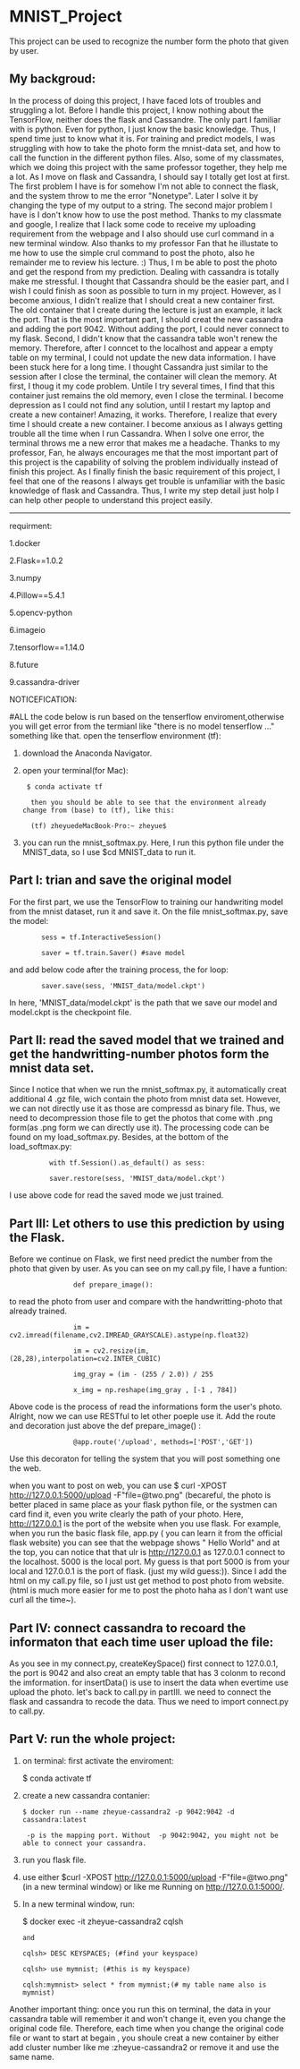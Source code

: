 # MNIST_Project

This project can be used to recognize the number form the photo that given by user.

## My backgroud: 

In the process of doing this project, I have faced lots of troubles and struggling a lot. Before I handle this project, I know nothing about the TensorFlow, neither does the flask and Cassandre. The only part I familiar with is python. Even for python, I just know the basic knowledge. Thus, I spend time just to know what it is. For training and predict models, I was struggling with how to take the photo form the mnist-data set, and how to call the function in the different python files. Also, some of my classmates, which we doing this project with the same professor together, they help me a lot. As I move on flask and Cassandra, I should say I totally get lost at first. The first problem I have is for somehow I'm not able  to connect the flask, and the system throw to me the error "Nonetype". Later I solve it by changing the type of my output to a string. The second major problem I have is I don't know how to use the post method. Thanks to my classmate and google, I realize that I lack some code to receive my uploading requirement from the webpage and I also should use curl command in a new terminal window. Also thanks to my professor Fan that he illustate to me how to use the simple crul command to post the photo, also he remainder me to review his lecture. :) Thus, I m be able to post the photo and get the respond from my prediction. Dealing with cassandra is totally make me stressful. I thought that Cassandra should be the easier part, and I wish I could finish as soon as possible to turn in my project. However, as I become anxious, I didn't realize that I should creat a new container first. The old container that I create during the lecture is just an example, it lack the port. That is the most important part, I should creat the new cassandra and adding the port 9042.  Without adding the port, I could never connect to my flask. Second, I didn't know that the cassandra table won't renew the memory. Therefore, after I conncet to the localhost and appear a empty table on my terminal, I could not update the new data information. I have been stuck here for a long time. I thought Cassandra just similar to the session after I close the terminal, the container will clean the memory. At first, I thoug it my code problem. Untile I try several times, I find that this container just remains the old memory, even I close the terminal. I become depression as I could not find any solution, until I restart my laptop and create a new container! Amazing, it works. Therefore, I realize that every time I should create a new container. I become anxious as I always getting trouble all the time when I run Cassandra. When I solve one error, the terminal throws me a new error that makes me a headache. Thanks to my professor, Fan, he always encourages me that the most important part of this project is the capability of solving the problem individually instead of finish this project. As I finally finish the basic requirement of this project, I feel that one of the reasons I always get trouble is unfamiliar with the basic knowledge of flask and Cassandra. Thus, I write my step detail just holp I can help other people to understand this project easily. 

******************************************************************************************************
requirment:

1.docker

2.Flask==1.0.2

3.numpy

4.Pillow==5.4.1

5.opencv-python

6.imageio

7.tensorflow==1.14.0

8.future

9.cassandra-driver


NOTICEFICATION:

#ALL the code below is run based on the tenserflow enviroment,otherwise you will get error from the termianl like "there is no model tenserflow ..." something like that. open the tenserflow environment (tf):

1. download the Anaconda Navigator.
2. open your terminal(for Mac):

        $ conda activate tf
        
         then you should be able to see that the environment already change from (base) to (tf), like this:
         
         (tf) zheyuedeMacBook-Pro:~ zheyue$
         
3. you can run the mnist_softmax.py.  Here, I run this python file under the MNIST_data, so I use $cd MNIST_data to run it.
         


Part I: trian and save the original model
--------------------------------------------
For the first part, we use the TensorFlow to training our handwriting model from the mnist dataset, run it and save it.
On the file mnist_softmax.py, save the model:

            sess = tf.InteractiveSession()
            
            saver = tf.train.Saver() #save model
            
and add below code after the training process, the for loop:

            saver.save(sess, 'MNIST_data/model.ckpt')
            
In here, 'MNIST_data/model.ckpt' is the path that we save our model and model.ckpt is the checkpoint file.


Part II: read the saved model that we trained and get the handwritting-number photos form the mnist data set.
--------------------------------------------------------------------------------------------------------------
Since I notice that when we run the mnist_softmax.py, it automatically creat additional 4 .gz file, wich contain the photo from mnist data set. However, we can not directly use it as those are compressd as binary file. Thus, we need to decompression those file to get the photos that come with .png form(as .png form we can directly use it). The processing code can be found on my load_softmax.py. Besides, at the bottom of the load_softmax.py:

              with tf.Session().as_default() as sess: 
              
              saver.restore(sess, 'MNIST_data/model.ckpt')

I use above code for read the saved mode we just trained. 

Part III: Let others to use this prediction by using the Flask.
-----------------------------------------------------------------
Before we continue on Flask, we first need predict the number from the photo that given by user. 
As you can see on my call.py file, I have a funtion:
                    
                    def prepare_image():
                    
 to read the photo from user and compare with the handwritting-photo that already trained. 
 
                    im = cv2.imread(filename,cv2.IMREAD_GRAYSCALE).astype(np.float32)
                    
                    im = cv2.resize(im,(28,28),interpolation=cv2.INTER_CUBIC)
                    
                    img_gray = (im - (255 / 2.0)) / 255
                    
                    x_img = np.reshape(img_gray , [-1 , 784])
  
 Above code is the process of read the informations form the user's photo.
 Alright, now we can use RESTful to let other poeple use it. 
 Add the route and decoration just above the def prepare_image() :
 
                    @app.route('/upload', methods=['POST','GET'])
                    
  Use this decoraton for telling the system that you will post something one the web.
  
  when you want to post on web, you can use $ curl -XPOST http://127.0.0.1:5000/upload -F"file=@two.png"  (becareful, the photo is better placed in same place as your flask python file, or the systmen can card find it, even you write clearly the path of your photo.
  Here, http://127.0.0.1 is the port of the website when you use flask. For example, when you run the basic flask file, app.py ( you can learn it from the official flask website) you can see that the webpage shows " Hello World" and at the top, you can notice that that ulr is http://127.0.0.1  as 127.0.0.1 connect to the localhost. 5000 is the local port. My guess is that port 5000 is from your local and 127.0.0.1 is the port of flask. (just my wild guess:)).
  Since I add the html on my call.py file, so I just ust get method to post photo from website. (html is much more easier for me to post the photo haha as I don't want use curl all the time~).
  
  Part IV: connect cassandra to recoard the informaton that each time user upload the file:
  ------------------------------------------------------------------------------------------
  As you see in my connect.py, createKeySpace() first connect to 127.0.0.1, the port is 9042 and also creat an empty table that has 3 colonm to recond the imformation.
  for insertData() is use to insert the data when evertime use upload the photo. 
  let's back to call.py in partIII. we need to connect the flask and cassandra to recode the data. Thus we need to import connect.py to call.py. 
  
  Part V: run the whole project:
  --------------------------------
  1. on terminal: first activate the enviroment:
  
        $ conda activate tf
 
 2. create a new cassandra contanier:
 
        $ docker run --name zheyue-cassandra2 -p 9042:9042 -d cassandra:latest
        
         -p is the mapping port. Without  -p 9042:9042, you might not be able to connect your cassandra.
         
  3. run you flask file.
  
  4. use either $curl -XPOST http://127.0.0.1:5000/upload -F"file=@two.png"(in a new terminal window) or like me Running on http://127.0.0.1:5000/.
  
  5. In a new terminal window, run:
  
        $ docker exec -it zheyue-cassandra2 cqlsh
        
         and 
         
         cqlsh> DESC KEYSPACES; (#find your keyspace)
         
         cqlsh> use mymnist; (#this is my keyspace)
         
         cqlsh:mymnist> select * from mymnist;(# my table name also is mymnist)
  
  
  Another important thing: once you run this on terminal, the data in your cassandra table will remember it and won't change it, even you change the original code file. Therefore, each time when you change the original code file or want to start at begain , you shoule creat a new container by either add cluster number like me :zheyue-cassandra2 or remove it and use the same name.
 

 
              
